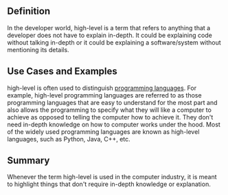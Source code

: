 ## Definition

In the developer world, high-level is a term that refers to anything that a developer does not have to explain in-depth. It could be explaining code without talking in-depth or it could be explaining a software/system without mentioning its details.

## Use Cases and Examples

high-level is often used to distinguish [programming languages](programming-language.md). For example, high-level programming languages are referred to as those programming languages that are easy to understand for the most part and also allows the programming to specify what they will like a computer to achieve as opposed to telling the computer how to achieve it. They don't need in-depth knowledge on how to computer works under the hood.
Most of the widely used programming languages are known as high-level languages, such as Python, Java, C++, etc. 

## Summary

Whenever the term high-level is used in the computer industry, it is meant to highlight things that don't require in-depth knowledge or explanation.
